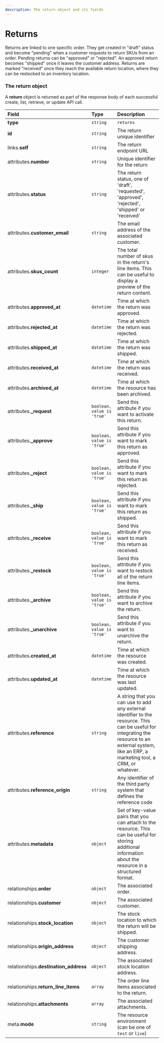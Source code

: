 ```yaml
---
description: The return object and its fields
---
```


# Returns

Returns are linked to one specific order. They get created in "draft" status and become "pending" when a customer requests to return SKUs from an order. Pending returns can be "approved" or "rejected". An approved return becomes "shipped" once it leaves the customer address. Returns are marked "received" once they reach the available return location, where they can be restocked to an inventory location.


### The return object

A **return** object is returned as part of the response body of each successful create, list, retrieve, or update API call.

| Field | Type | Description |
| :--- | :--- | :--- |
| **type** | `string` | `returns` |
| **id** | `string` | The return unique identifier |
| links.**self** | `string` | The return endpoint URL |
| attributes.**number** | `string` | Unique identifier for the return |
| attributes.**status** | `string` | The return status, one of 'draft', 'requested', 'approved', 'rejected', 'shipped' or 'received' |
| attributes.**customer_email** | `string` | The email address of the associated customer. |
| attributes.**skus_count** | `integer` | The total number of skus in the return's line items. This can be useful to display a preview of the return content. |
| attributes.**approved_at** | `datetime` | Time at which the return was approved. |
| attributes.**rejected_at** | `datetime` | Time at which the return was rejected. |
| attributes.**shipped_at** | `datetime` | Time at which the return was shipped. |
| attributes.**received_at** | `datetime` | Time at which the return was received. |
| attributes.**archived_at** | `datetime` | Time at which the resource has been archived. |
| attributes.**_request** | `boolean, value is 'true'` | Send this attribute if you want to activate this return. |
| attributes.**_approve** | `boolean, value is 'true'` | Send this attribute if you want to mark this return as approved. |
| attributes.**_reject** | `boolean, value is 'true'` | Send this attribute if you want to mark this return as rejected. |
| attributes.**_ship** | `boolean, value is 'true'` | Send this attribute if you want to mark this return as shipped. |
| attributes.**_receive** | `boolean, value is 'true'` | Send this attribute if you want to mark this return as received. |
| attributes.**_restock** | `boolean, value is 'true'` | Send this attribute if you want to restock all of the return line items. |
| attributes.**_archive** | `boolean, value is 'true'` | Send this attribute if you want to archive the return. |
| attributes.**_unarchive** | `boolean, value is 'true'` | Send this attribute if you want to unarchive the return. |
| attributes.**created_at** | `datetime` | Time at which the resource was created. |
| attributes.**updated_at** | `datetime` | Time at which the resource was last updated. |
| attributes.**reference** | `string` | A string that you can use to add any external identifier to the resource. This can be useful for integrating the resource to an external system, like an ERP, a marketing tool, a CRM, or whatever. |
| attributes.**reference_origin** | `string` | Any identifier of the third party system that defines the reference code |
| attributes.**metadata** | `object` | Set of key-value pairs that you can attach to the resource. This can be useful for storing additional information about the resource in a structured format. |
| relationships.**order** | `object` | The associated order. |
| relationships.**customer** | `object` | The associated customer. |
| relationships.**stock_location** | `object` | The stock location to which the return will be shipped. |
| relationships.**origin_address** | `object` | The customer shipping address. |
| relationships.**destination_address** | `object` | The associated stock location address. |
| relationships.**return_line_items** | `array` | The order line items associated to the return. |
| relationships.**attachments** | `array` | The associated attachments. |
| meta.**mode** | `string` | The resource environment \(can be one of `test` or `live`\) |

